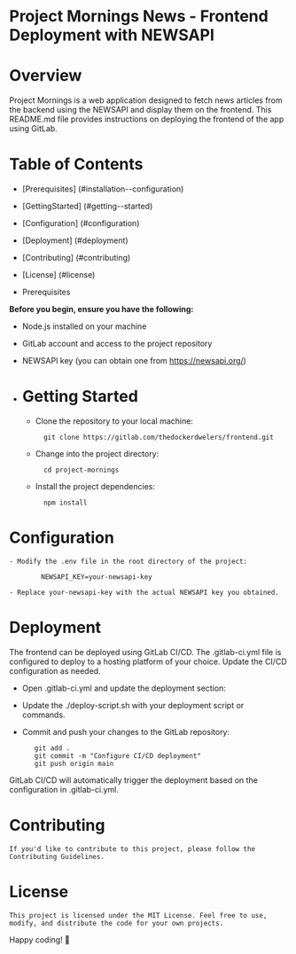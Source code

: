 # Project Mornings News - Frontend Deployment with NEWSAPI

# Overview

Project Mornings is a web application designed to fetch news articles from the backend using the NEWSAPI and display them on the frontend. This README.md file provides instructions on deploying the frontend of the app using GitLab.

# Table of Contents

 - [Prerequisites] (#installation--configuration)
 - [GettingStarted] (#getting--started)
 - [Configuration] (#configuration)
 - [Deployment] (#deployment)
 - [Contributing] (#contributing)
 - [License] (#license)


- Prerequisites

**Before you begin, ensure you have the following:**

 - Node.js installed on your machine
 - GitLab account and access to the project repository
 - NEWSAPI key (you can obtain one from https://newsapi.org/)

- # Getting Started

    - Clone the repository to your local machine:

            git clone https://gitlab.com/thedockerdwelers/frontend.git

    - Change into the project directory:

            cd project-mornings

    - Install the project dependencies:

            npm install

# Configuration

    - Modify the .env file in the root directory of the project:

            NEWSAPI_KEY=your-newsapi-key

    - Replace your-newsapi-key with the actual NEWSAPI key you obtained.

# Deployment

The frontend can be deployed using GitLab CI/CD. The .gitlab-ci.yml file is configured to deploy to a hosting platform of your choice. Update the CI/CD configuration as needed.

   - Open .gitlab-ci.yml and update the deployment section:

   - Update the ./deploy-script.sh with your deployment script or commands.

   - Commit and push your changes to the GitLab repository:

            git add .
            git commit -m "Configure CI/CD deployment"
            git push origin main

   GitLab CI/CD will automatically trigger the deployment based on the configuration in .gitlab-ci.yml.

# Contributing

    If you'd like to contribute to this project, please follow the Contributing Guidelines.

# License

    This project is licensed under the MIT License. Feel free to use, modify, and distribute the code for your own projects.

Happy coding! 🚀